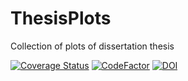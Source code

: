 # ThesisPlots

Collection of plots of dissertation thesis

[![Coverage Status](https://coveralls.io/repos/github/JoranAngevaare/thesis_plots/badge.svg?branch=master)](https://coveralls.io/github/JoranAngevaare/thesis_plots?branch=master)
[![CodeFactor](https://www.codefactor.io/repository/github/joranangevaare/thesis_plots/badge)](https://www.codefactor.io/repository/github/joranangevaare/thesis_plots)
[![DOI](https://zenodo.org/badge/DOI/10.5281/zenodo.6527303.svg)](https://doi.org/10.5281/zenodo.6527303)
